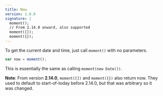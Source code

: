 ```yaml
---
title: Now
version: 1.0.0
signature: |
  moment();
  // From 2.14.0 onward, also supported
  moment([]);
  moment({});
---
```



To get the current date and time, just call `moment()` with no parameters.

```javascript
var now = moment();
```

This is essentially the same as calling `moment(new Date())`.

**Note**: From version **2.14.0**, `moment([])` and `moment({})` also return
now. They used to default to start-of-today before 2.14.0, but that was
arbitrary so it was changed.
